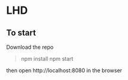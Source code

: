 # LHD

## To start

Download the repo

> npm install
> npm start

then open http://localhost:8080 in the browser
